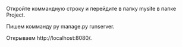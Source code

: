 Откройте коммандную строку и перейдите в папку mysite в папке Project.

Пишем комманду py manage.py runserver.

Открываем http://localhost:8080/.
